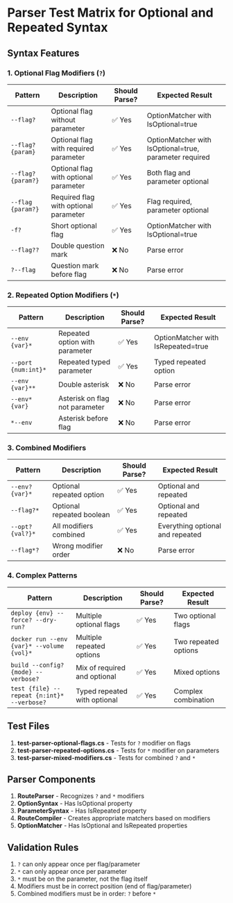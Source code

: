 # Parser Test Matrix for Optional and Repeated Syntax

## Syntax Features

### 1. Optional Flag Modifiers (`?`)

| Pattern | Description | Should Parse? | Expected Result |
|---------|------------|---------------|-----------------|
| `--flag?` | Optional flag without parameter | ✅ Yes | OptionMatcher with IsOptional=true |
| `--flag? {param}` | Optional flag with required parameter | ✅ Yes | OptionMatcher with IsOptional=true, parameter required |
| `--flag? {param?}` | Optional flag with optional parameter | ✅ Yes | Both flag and parameter optional |
| `--flag {param?}` | Required flag with optional parameter | ✅ Yes | Flag required, parameter optional |
| `-f?` | Short optional flag | ✅ Yes | OptionMatcher with IsOptional=true |
| `--flag?? ` | Double question mark | ❌ No | Parse error |
| `?--flag` | Question mark before flag | ❌ No | Parse error |

### 2. Repeated Option Modifiers (`*`)

| Pattern | Description | Should Parse? | Expected Result |
|---------|------------|---------------|-----------------|
| `--env {var}*` | Repeated option with parameter | ✅ Yes | OptionMatcher with IsRepeated=true |
| `--port {num:int}*` | Repeated typed parameter | ✅ Yes | Typed repeated option |
| `--env {var}**` | Double asterisk | ❌ No | Parse error |
| `--env* {var}` | Asterisk on flag not parameter | ❌ No | Parse error |
| `*--env` | Asterisk before flag | ❌ No | Parse error |

### 3. Combined Modifiers

| Pattern | Description | Should Parse? | Expected Result |
|---------|------------|---------------|-----------------|
| `--env? {var}*` | Optional repeated option | ✅ Yes | Optional and repeated |
| `--flag?*` | Optional repeated boolean | ✅ Yes | Optional and repeated |
| `--opt? {val?}*` | All modifiers combined | ✅ Yes | Everything optional and repeated |
| `--flag*?` | Wrong modifier order | ❌ No | Parse error |

### 4. Complex Patterns

| Pattern | Description | Should Parse? | Expected Result |
|---------|------------|---------------|-----------------|
| `deploy {env} --force? --dry-run?` | Multiple optional flags | ✅ Yes | Two optional flags |
| `docker run --env {var}* --volume {vol}*` | Multiple repeated options | ✅ Yes | Two repeated options |
| `build --config? {mode} --verbose?` | Mix of required and optional | ✅ Yes | Mixed options |
| `test {file} --repeat {n:int}* --verbose?` | Typed repeated with optional | ✅ Yes | Complex combination |

## Test Files

1. **test-parser-optional-flags.cs** - Tests for `?` modifier on flags
2. **test-parser-repeated-options.cs** - Tests for `*` modifier on parameters
3. **test-parser-mixed-modifiers.cs** - Tests for combined `?` and `*`

## Parser Components

1. **RouteParser** - Recognizes `?` and `*` modifiers
2. **OptionSyntax** - Has IsOptional property
3. **ParameterSyntax** - Has IsRepeated property
4. **RouteCompiler** - Creates appropriate matchers based on modifiers
5. **OptionMatcher** - Has IsOptional and IsRepeated properties

## Validation Rules

1. `?` can only appear once per flag/parameter
2. `*` can only appear once per parameter
3. `*` must be on the parameter, not the flag itself
4. Modifiers must be in correct position (end of flag/parameter)
5. Combined modifiers must be in order: `?` before `*`